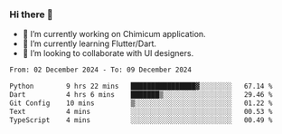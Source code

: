### Hi there 👋

<!--
**devcat37/devcat37** is a ✨ _special_ ✨ repository because its `README.md` (this file) appears on your GitHub profile.-->


- 🔭 I’m currently working on Chimicum application.
- 🌱 I’m currently learning Flutter/Dart.
- 👯 I’m looking to collaborate with UI designers.
<!-- - 🤔 I’m looking for help with ... -->

<!--START_SECTION:waka-->

```txt
From: 02 December 2024 - To: 09 December 2024

Python        9 hrs 22 mins   ████████████████▓░░░░░░░░   67.14 %
Dart          4 hrs 6 mins    ███████▒░░░░░░░░░░░░░░░░░   29.46 %
Git Config    10 mins         ▒░░░░░░░░░░░░░░░░░░░░░░░░   01.22 %
Text          4 mins          ░░░░░░░░░░░░░░░░░░░░░░░░░   00.53 %
TypeScript    4 mins          ░░░░░░░░░░░░░░░░░░░░░░░░░   00.49 %
```

<!--END_SECTION:waka-->
